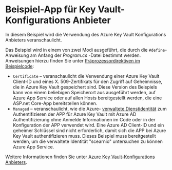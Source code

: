 # <a name="key-vault-configuration-provider-sample-app"></a>Beispiel-App für Key Vault-Konfigurations Anbieter

In diesem Beispiel wird die Verwendung des Azure Key Vault Konfigurations Anbieters veranschaulicht.

Das Beispiel wird in einem von zwei Modi ausgeführt, die durch die `#define`-Anweisung am Anfang der *Program.cs* -Datei bestimmt werden. Anweisungen hierzu finden Sie unter [Präprozessordirektiven im Beispielcode](https://docs.microsoft.com/aspnet/core#preprocessor-directives-in-sample-code):

* `Certificate` &ndash; veranschaulicht die Verwendung einer Azure Key Vault Client-ID und eines X. 509-Zertifikats für den Zugriff auf Geheimnisse, die in Azure Key Vault gespeichert sind. Diese Version des Beispiels kann von einem beliebigen Speicherort aus ausgeführt werden, auf Azure App Service oder auf allen Hosts bereitgestellt werden, die eine ASP.net Core-App bereitstellen können.
* `Managed` &ndash; veranschaulicht, wie die Azure- [verwaltete Dienstidentität](https://docs.microsoft.com/azure/active-directory/managed-identities-azure-resources/overview) zum Authentifizieren der APP für Azure Key Vault mit Azure AD Authentifizierung ohne Anmelde Informationen im Code oder in der Konfiguration der APP verwendet wird. Eine Azure AD Client-ID und ein geheimer Schlüssel sind nicht erforderlich, damit sich die APP bei Azure Key Vault authentifizieren muss. Dieses Beispiel muss bereitgestellt werden, um die verwaltete Identität "scearnio" untersuchen zu können Azure App Service.

Weitere Informationen finden Sie unter [Azure Key Vault-Konfigurations Anbieters](https://docs.microsoft.com/aspnet/core/security/key-vault-configuration).
